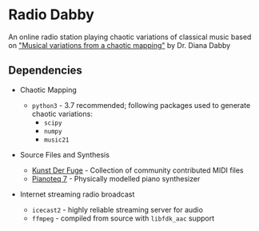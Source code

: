 # Radio Dabby

An online radio station playing chaotic variations of classical music based on ["Musical variations from a chaotic mapping"](https://dspace.mit.edu/bitstream/handle/1721.1/27282/Dabby_Diana_PhD_1995.pdf?sequence=1) by Dr. Diana Dabby

## Dependencies
* Chaotic Mapping 
  * `python3` - 3.7 recommended; following packages used to generate chaotic variations:
    * `scipy`
    * `numpy`
    * `music21`

* Source Files and Synthesis
  * [Kunst Der Fuge](http://kunstderfuge.com) - Collection of community contributed MIDI files
  * [Pianoteq 7](https://modartt.com/pianoteq) - Physically modelled piano synthesizer
  
* Internet streaming radio broadcast
  * `icecast2` - highly reliable streaming server for audio 
  * `ffmpeg` - compiled from source with `libfdk_aac` support

